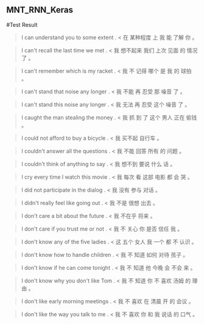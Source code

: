 ## MNT_RNN_Keras

#Test Result

> I can understand you to some extent .
< 在 某种程度 上 我 能 了解 你 。

> I can't recall the last time we met .
< 我 想不起来 我们 上次 见面 的 情况 了 。

> I can't remember which is my racket .
< 我 不 记得 哪个 是 我 的 球拍 。

> I can't stand that noise any longer .
< 我 不能 再 忍受 那 噪音 了 。

> I can't stand this noise any longer .
< 我 无法 再 忍受 这个 噪音 了 。

> I caught the man stealing the money .
< 我 抓 到 了 这个 男人 正在 偷钱 。

> I could not afford to buy a bicycle .
< 我 买不起 自行车 。

> I couldn't answer all the questions .
< 我 不能 回答 所有 的 问题 。

> I couldn't think of anything to say .
< 我 想不到 要说 什么 话 。

> I cry every time I watch this movie .
< 我 每次 看 这部 电影 都 会 哭 。

> I did not participate in the dialog .
< 我 没有 参与 对话 。

> I didn't really feel like going out .
< 我 不是 很想 出去 。

> I don't care a bit about the future .
< 我 不在乎 将来 。

> I don't care if you trust me or not .
< 我 不 关心 你 是否 信任 我 。

> I don't know any of the five ladies .
< 这 五个 女人 我 一个 都 不 认识 。

> I don't know how to handle children .
< 我 不 知道 如何 对待 孩子 。

> I don't know if he can come tonight .
< 我 不 知道 他 今晚 会 不会 来 。

> I don't know why you don't like Tom .
< 我 不 知道 你 不 喜欢 汤姆 的 理由 。

> I don't like early morning meetings .
< 我 不 喜欢 在 清晨 开 的 会议 。

> I don't like the way you talk to me .
< 我 不 喜欢 你 和 我 说话 的 口气 。
